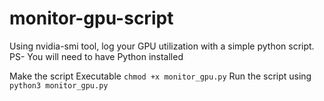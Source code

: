 # monitor-gpu-script

Using nvidia-smi tool, log your GPU utilization with a simple python script. PS- You will need to have Python installed

Make the script Executable `chmod +x monitor_gpu.py`
Run the script using  `python3 monitor_gpu.py`
